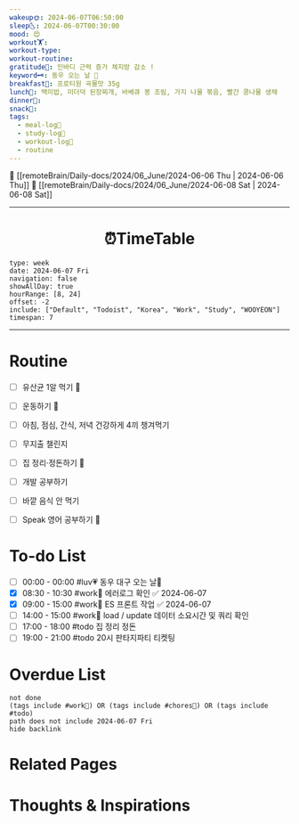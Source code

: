```yaml
---
wakeup🌞: 2024-06-07T06:50:00
sleep🌜: 2024-06-07T00:30:00
mood: 😍
workout🏋️: 
workout-type: 
workout-routine: 
gratitude🙏: 인바디 근력 증가 체지방 감소 !
keyword🗝️: 동우 오는 날 💝
breakfast🍳: 프로티원 곡물맛 35g
lunch🍚: 백미밥, 미더덕 된장찌개, 바베큐 봉 조림, 가지 나물 볶음, 빨간 콩나물 생채
dinner🥗: 
snack🍬: 
tags:
  - meal-log📝
  - study-log📓
  - workout-log💪
  - routine
---
```


🔺 [[remoteBrain/Daily-docs/2024/06_June/2024-06-06 Thu | 2024-06-06 Thu]]
🔻 [[remoteBrain/Daily-docs/2024/06_June/2024-06-08 Sat | 2024-06-08 Sat]]
___
<h1> <center>⏰TimeTable </center> </h1>

```gEvent
type: week
date: 2024-06-07 Fri
navigation: false
showAllDay: true
hourRange: [8, 24]
offset: -2
include: ["Default", "Todoist", "Korea", "Work", "Study", "WOOYEON"]
timespan: 7
```

--- 


# Routine 

- [ ] 유산균 1알 먹기 🔼 
- [ ] 운동하기 🔼
- [ ] 아침, 점심, 간식, 저녁 건강하게 4끼 챙겨먹기
- [ ] 무지출 챌린지 
- [ ] 집 정리·정돈하기 🔼
- [ ] 개발 공부하기
- [ ] 바깥 음식 안 먹기 
- [ ] Speak 영어 공부하기 🔼 


# To-do List

- [ ] 00:00 - 00:00 #luv💗 동우 대구 오는 날🧸
- [x] 08:30 - 10:30 #work💼 에러로그 확인 ✅ 2024-06-07
- [x] 09:00 - 15:00 #work💼 ES 프론트 작업 ✅ 2024-06-07
- [ ] 14:00 - 15:00 #work💼 load / update 데이터 소요시간 및 쿼리 확인
- [ ] 17:00 - 18:00 #todo 집 정리 정돈
- [ ] 19:00 - 21:00 #todo 20시 판타지파티 티켓팅

# Overdue List
```tasks
not done
(tags include #work💼) OR (tags include #chores🧺) OR (tags include #todo)
path does not include 2024-06-07 Fri
hide backlink
```

# Related Pages



# Thoughts & Inspirations

